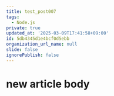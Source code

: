 ```yaml
---
title: test_post007
tags:
  - Node.js
private: true
updated_at: '2025-03-09T17:41:58+09:00'
id: 5db4345d1e4bcf0d5ebb
organization_url_name: null
slide: false
ignorePublish: false
---
```

# new article body
